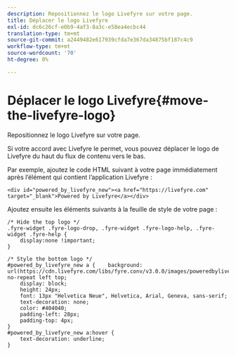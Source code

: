 ```yaml
---
description: Repositionnez le logo Livefyre sur votre page.
title: Déplacer le logo Livefyre
exl-id: dc6c26cf-e0b9-4af3-8a3c-e58ea4ecbc44
translation-type: tm+mt
source-git-commit: a2449482e617939cfda7e367da34875bf187c4c9
workflow-type: tm+mt
source-wordcount: '70'
ht-degree: 0%

---
```


# Déplacer le logo Livefyre{#move-the-livefyre-logo}

Repositionnez le logo Livefyre sur votre page.

Si votre accord avec Livefyre le permet, vous pouvez déplacer le logo de Livefyre du haut du flux de contenu vers le bas.

Par exemple, ajoutez le code HTML suivant à votre page immédiatement après l’élément qui contient l’application Livefyre :

```
<div id="powered_by_livefyre_new"><a href="https://livefyre.com" target="_blank">Powered by Livefyre</a></div>
```

Ajoutez ensuite les éléments suivants à la feuille de style de votre page :

```
/* Hide the top logo */ 
.fyre-widget .fyre-logo-drop, .fyre-widget .fyre-logo-help, .fyre-widget .fyre-help { 
    display:none !important; 
} 
  
/* Style the bottom logo */ 
#powered_by_livefyre_new a {    background: url(https://cdn.livefyre.com/libs/fyre.conv/v3.0.0/images/poweredbylivefyre.png) no-repeat left top; 
    display: block; 
    height: 24px; 
    font: 13px "Helvetica Neue", Helvetica, Arial, Geneva, sans-serif; 
    text-decoration: none; 
    color: #404040; 
    padding-left: 28px; 
    padding-top: 4px; 
} 
#powered_by_livefyre_new a:hover { 
    text-decoration: underline; 
}
```
